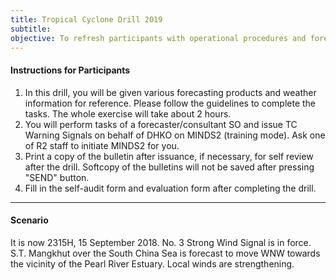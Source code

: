 ```yaml
---
title: Tropical Cyclone Drill 2019
subtitle:  
objective: To refresh participants with operational procedures and forecasting tools during Tropical Cyclone Warning Signals.
---
```


#### Instructions for Participants

1. In this drill, you will be given various forecasting products and weather information for reference. Please follow the guidelines to complete the tasks. The whole exercise will take about 2 hours.
2. You will perform tasks of a forecaster/consultant SO and issue TC Warning Signals on behalf of DHKO on MINDS2 (training mode). Ask one of R2 staff to initiate MINDS2 for you.
3. Print a copy of the bulletin after issuance, if necessary, for self review after the drill. Softcopy of the bulletins will not be saved after pressing "SEND" button.
4. Fill in the self-audit form and evaluation form after completing the drill.

---
#### Scenario

It is now 2315H, 15 September 2018. No. 3 Strong Wind Signal is in force. S.T. Mangkhut over the South China Sea is forecast to move WNW towards the vicinity of the Pearl River Estuary. Local winds are strengthening.
